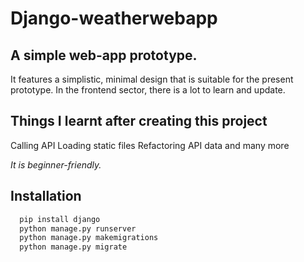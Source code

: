 
 # Django-weatherwebapp
 
 
<h2> A simple web-app prototype. </h2>
 
It features a simplistic, minimal design that is suitable for the present prototype.
In the frontend sector, there is a lot to learn and update.
 
## Things I learnt after creating this project
 
Calling API
Loading static files
Refactoring API data
and many more
 


<i> It is beginner-friendly. </i>
 






## Installation

```bash
  pip install django
  python manage.py runserver   
  python manage.py makemigrations
  python manage.py migrate
```



